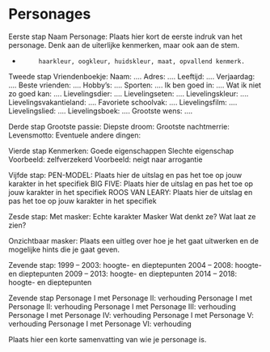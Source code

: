 # Personages
Eerste stap
Naam Personage: Plaats hier kort de eerste indruk van het personage. Denk aan de uiterlijke kenmerken, maar ook aan de stem. 
-          haarkleur, oogkleur, huidskleur, maat, opvallend kenmerk.

Tweede stap
Vriendenboekje: 
Naam: ....
Adres: ....
Leeftijd: ....
Verjaardag: ....
Beste vrienden: ....
Hobby’s: ....
Sporten: ....
Ik ben goed in: ....
Wat ik niet zo goed kan: ....
Lievelingsdier: ....
Lievelingseten: ....
Lievelingskleur: ....
Lievelingsvakantieland: ....
Favoriete schoolvak: ....
Lievelingsfilm: ....
Lievelingslied: ....
Lievelingsboek: ....
Grootste wens: ....

Derde stap
Grootste passie: 
Diepste droom: 
Grootste nachtmerrie: 
Levensmotto: 
Eventuele andere dingen: 

Vierde stap
Kenmerken:
Goede eigenschappen                             Slechte eigenschap
Voorbeeld: zelfverzekerd                        Voorbeeld: neigt naar arrogantie

Vijfde stap: 
PEN-MODEL: Plaats hier de uitslag en pas het toe op jouw karakter in het specifiek
BIG FIVE: Plaats hier de uitslag en pas het toe op jouw karakter in het specifiek
ROOS VAN LEARY: Plaats hier de uitslag en pas het toe op jouw karakter in het specifiek

Zesde stap: 
Met masker: 
Echte karakter                Masker
Wat denkt ze?                 Wat laat ze zien? 


Onzichtbaar masker: Plaats een uitleg over hoe je het gaat uitwerken en de mogelijke hints die je gaat geven. 
 
Zevende stap:
1999 – 2003: hoogte- en dieptepunten
2004 – 2008: hoogte- en dieptepunten
2009 – 2013: hoogte- en dieptepunten
2014 – 2018: hoogte- en dieptepunten

Zevende stap
Personage I met Personage II: verhouding
Personage I met Personage II: verhouding
Personage I met Personage III: verhouding
Personage I met Personage IV: verhouding
Personage I met Personage V: verhouding
Personage I met Personage VI: verhouding

Plaats hier een korte samenvatting van wie je personage is.

